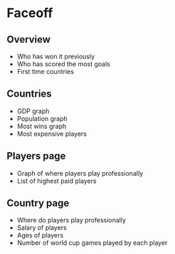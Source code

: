 # Faceoff

## Overview

* Who has won it previously
* Who has scored the most goals
* First time countries

## Countries

* GDP graph
* Population graph
* Most wins graph
* Most expensive players

## Players page

* Graph of where players play professionally
* List of highest paid players

## Country page

* Where do players play professionally
* Salary of players
* Ages of players
* Number of world cup games played by each player
